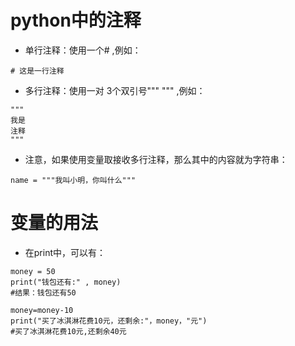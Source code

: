 # python中的注释
* 单行注释：使用一个# ,例如：
```
# 这是一行注释
```

* 多行注释：使用一对 3个双引号"""   """ ,例如：
```
"""
我是
注释
"""
```
* 注意，如果使用变量取接收多行注释，那么其中的内容就为字符串：
```
name = """我叫小明，你叫什么"""
```

# 变量的用法
* 在print中，可以有：
```
money = 50
print("钱包还有:" , money)
#结果：钱包还有50
```

```
money=money-10
print("买了冰淇淋花费10元，还剩余:"，money，"元")
#买了冰淇淋花费10元,还剩余40元
```
